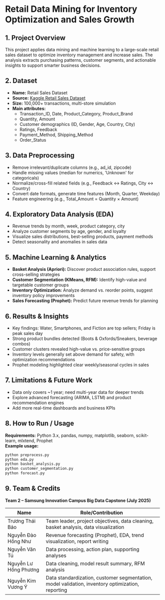 # Retail Data Mining for Inventory Optimization and Sales Growth

## 1. Project Overview
This project applies data mining and machine learning to a large-scale retail sales dataset to optimize inventory management and increase sales. The analysis extracts purchasing patterns, customer segments, and actionable insights to support smarter business decisions.

## 2. Dataset
- **Name:** Retail Sales Dataset
- **Source:** [Kaggle Retail Sales Dataset](https://www.kaggle.com/datasets/mohammadtalib/retail-sales-dataset)
- **Size:** 100,000+ transactions, multi-store simulation
- **Main attributes:**
    - Transaction_ID, Date, Product_Category, Product_Brand
    - Quantity, Amount
    - Customer demographics (ID, Gender, Age, Country, City)
    - Ratings, Feedback
    - Payment_Method, Shipping_Method
    - Order_Status

## 3. Data Preprocessing
- Remove irrelevant/duplicate columns (e.g., ad_id, zipcode)
- Handle missing values (median for numerics, 'Unknown' for categoricals)
- Normalize/cross-fill related fields (e.g., Feedback ↔ Ratings, City ↔ Country)
- Convert date formats, generate time features (Month, Quarter, Weekday)
- Feature engineering (e.g., Total_Amount = Quantity × Amount)

## 4. Exploratory Data Analysis (EDA)
- Revenue trends by month, week, product category, city
- Analyze customer segments by age, gender, and loyalty
- Visualize sales distributions, best-selling products, payment methods
- Detect seasonality and anomalies in sales data

## 5. Machine Learning & Analytics
- **Basket Analysis (Apriori):** Discover product association rules, support cross-selling strategies
- **Customer Segmentation (KMeans, RFM):** Identify high-value and targetable customer groups
- **Inventory Optimization:** Analyze demand vs. reorder points, suggest inventory policy improvements
- **Sales Forecasting (Prophet):** Predict future revenue trends for planning

## 6. Results & Insights
- Key findings: Water, Smartphones, and Fiction are top sellers; Friday is peak sales day
- Strong product bundles detected (Boots & Oxfords/Sneakers, beverage combos)
- Customer clusters revealed high-value vs. price-sensitive groups
- Inventory levels generally set above demand for safety, with optimization recommendations
- Prophet modeling highlighted clear weekly/seasonal cycles in sales

## 7. Limitations & Future Work
- Data only covers ~1 year; need multi-year data for deeper trends
- Explore advanced forecasting (ARIMA, LSTM) and product recommendation engines
- Add more real-time dashboards and business KPIs

## 8. How to Run / Usage
**Requirements:** Python 3.x, pandas, numpy, matplotlib, seaborn, scikit-learn, mlxtend, Prophet  
**Example usage:**
```bash
python preprocess.py
python eda.py
python basket_analysis.py
python customer_segmentation.py
python forecast.py
```
## 9. Team & Credits

**Team 2 – Samsung Innovation Campus Big Data Capstone (July 2025)**

| Name                  | Role/Contribution                                                   |
|-----------------------|---------------------------------------------------------------------|
| Trương Thái Bảo       | Team leader, project objectives, data cleaning, basket analysis, data visualization |
| Nguyễn Đào Hồng Như   | Revenue forecasting (Prophet), EDA, trend visualization, report writing |
| Nguyễn Văn Tú         | Data processing, action plan, supporting analyses                   |
| Nguyễn Lư Hồng Phương | Data cleaning, model result summary, RFM analysis                   |
| Nguyễn Kim Vương Ý    | Data standardization, customer segmentation, model validation, inventory optimization, reporting |




